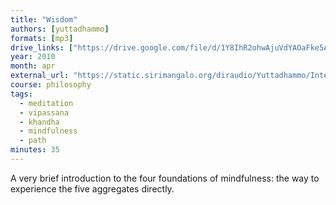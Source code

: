 ```yaml
---
title: "Wisdom"
authors: [yuttadhammo]
formats: [mp3]
drive_links: ["https://drive.google.com/file/d/1Y8IhR2ohwAjuVdYAOaFke5AnVVsSkTSs/view?usp=drivesdk"]
year: 2010
month: apr
external_url: "https://static.sirimangalo.org/diraudio/Yuttadhammo/Internet/100427_Wisdom.mp3"
course: philosophy
tags:
  - meditation
  - vipassana
  - khandha
  - mindfulness
  - path
minutes: 35
---
```


A very brief introduction to the four foundations of mindfulness: the way to experience the five aggregates directly.

